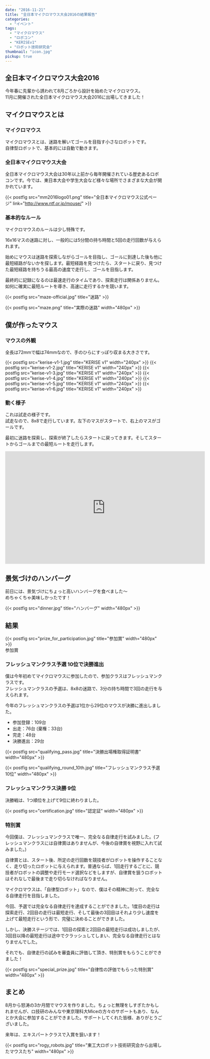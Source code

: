 ```yaml
---
date: "2016-11-21"
title: "全日本マイクロマウス大会2016の結果報告"
categories:
  - "イベント"
tags:
  - "マイクロマウス"
  - "ロボコン"
  - "KERISEv1"
  - "ロボット技術研究会"
thumbnail: "icon.jpg"
pickup: true
---
```


## 全日本マイクロマウス大会2016

今年春に先輩から誘われて8月ごろから設計を始めたマイクロマウス。  
11月に開催された全日本マイクロマウス大会2016に出場してきました！

<!--more-->

## マイクロマウスとは

### マイクロマウス

マイクロマウスとは、迷路を解いてゴールを目指す小さなロボットです。  
自律型ロボットで、基本的には自動で動きます。

### 全日本マイクロマウス大会

全日本マイクロマウス大会は30年以上前から毎年開催されている歴史あるロボコンです。今では、東日本大会や学生大会など様々な場所でさまざまな大会が開かれています。

{{< postfig src="mm2016logo01.png" title="全日本マイクロマウス公式ページ" link="http://www.ntf.or.jp/mouse/" >}}

### 基本的なルール

マイクロマウスのルールは少し特殊です。

16x16マスの迷路に対し、一般的には5分間の持ち時間と5回の走行回数が与えられます。

始めにマウスは迷路を探索しながらゴールを目指し、ゴールに到達した後も他に最短経路がないかを探します。最短経路を見つけたら、スタートに戻り、見つけた最短経路を持ちうる最高の速度で走行し、ゴールを目指します。

最終的に記録になるのは最速走行のタイムであり、探索走行は関係ありません。如何に確実に最短ルートを導き、高速に走行するかを競います。

{{< postfig src="maze-official.jpg" title="迷路" >}}

{{< postfig src="maze.png" title="実際の迷路" width="480px" >}}  

## 僕が作ったマウス

### マウスの外観

全長は72mmで幅は74mmなので、手のひらにすっぽり収まる大きさです。

{{< postfig src="kerise-v1-1.jpg" title="KERISE v1" width="240px" >}}
{{< postfig src="kerise-v1-2.jpg" title="KERISE v1" width="240px" >}}
{{< postfig src="kerise-v1-3.jpg" title="KERISE v1" width="240px" >}}
{{< postfig src="kerise-v1-4.jpg" title="KERISE v1" width="240px" >}}
{{< postfig src="kerise-v1-5.jpg" title="KERISE v1" width="240px" >}}
{{< postfig src="kerise-v1-6.jpg" title="KERISE v1" width="240px" >}}

### 動く様子

これは試走の様子です。  
試走なので、8x8で走行しています。左下のマスがスタートで、右上のマスがゴールです。

最初に迷路を探索し、探索が終了したらスタートに戻ってきます。そしてスタートからゴールまでの最短ルートを走行します。

<iframe width="640" height="360" src="https://www.youtube.com/embed/yZ6KSnH-7Ik" frameborder="0" allow="accelerometer; autoplay; encrypted-media; gyroscope; picture-in-picture" allowfullscreen></iframe>

## 景気づけのハンバーグ

前日には、景気づけにちょっと高いハンバーグを食べました～  
めちゃくちゃ美味しかったです！

{{< postfig src="dinner.jpg" title="ハンバーグ" width="480px" >}}

## 結果

{{< postfig src="prize_for_participation.jpg" title="参加賞" width="480px" >}}  
参加賞

### フレッシュマンクラス予選 10位で決勝進出

僕は今年初めてマイクロマウスに参加したので、参加クラスはフレッシュマンクラスです。  
フレッシュマンクラスの予選は、8x8の迷路で、3分の持ち時間で3回の走行を与えられます。

今年のフレッシュマンクラスの予選は1位から29位のマウスが決勝に進出しました。

- 参加登録：109台
- 出走：76台 (棄権：33台)
- 完走：48台
- 決勝進出：29台

{{< postfig src="qualifying_pass.jpg" title="決勝出場権取得証明書" width="480px" >}}

{{< postfig src="qualifying_round_10th.jpg" title="フレッシュマンクラス予選10位" width="480px" >}}

### フレッシュマンクラス決勝 9位

決勝戦は、1つ順位を上げて9位に終わりました。

{{< postfig src="certification.jpg" title="認定証" width="480px" >}}

### 特別賞

今回僕は、フレッシュマンクラスで唯一、完全なる自律走行を試みました。(フレッシュマンクラスには自律賞はありませんが、今後の自律賞を視野に入れて試みました。)

自律賞とは、スタート後、所定の走行回数を競技者がロボットを操作することなく、走り切ったロボットに与えられます。普通ならば、1回走行するごとに、競技者がロボットの調整や走行モード選択などをしますが、自律賞を狙うロボットはそれなしで最後まで走り切らなければなりません。

マイクロマウスは、「自律型ロボット」なので、僕はその精神に則って、完全なる自律走行を目指しました。

今回、予選では完全なる自律走行を達成することができました。1度目の走行は探索走行、2回目の走行は最短走行、そして最後の3回目はそれより少し速度を上げて最短走行という形で、完璧に決めることができました。

しかし、決勝ステージでは、1回目の探索と2回目の最短走行は成功しましたが、3回目以降の最短走行は途中でクラッシュしてしまい、完全なる自律走行とはなりませんでした。

それでも、自律走行の試みを審査員に評価して頂き、特別賞をもらうことができました！

{{< postfig src="special_prize.jpg" title="自律性の評価でもらった特別賞" width="480px" >}}

## まとめ

8月から怒涛の3か月間でマウスを作りました。ちょっと無理をしすぎたかもしれませんが、ロ技研のみんなや東京理科大Miceの方々のサポートもあり、なんとか大会に参加することができました。サポートしてくれた皆様、ありがとうございました。

来年は、エキスパートクラスで入賞を狙います！

{{< postfig src="rogy_robots.jpg" title="東工大ロボット技術研究会から出場したマウスたち" width="480px" >}}
